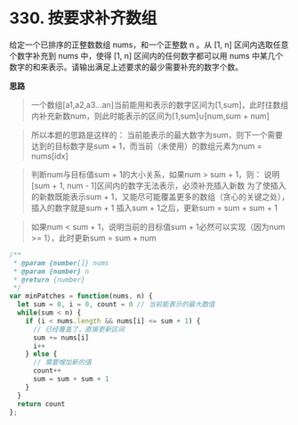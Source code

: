 # 330. 按要求补齐数组

给定一个已排序的正整数数组 nums，和一个正整数 n 。从 [1, n] 区间内选取任意个数字补充到 nums 中，使得 [1, n] 区间内的任何数字都可以用 nums 中某几个数字的和来表示。请输出满足上述要求的最少需要补充的数字个数。


**思路**
> 一个数组[a1,a2,a3...an]当前能用和表示的数字区间为[1,sum]，此时往数组内补充新数num，则此时能表示的区间为[1,sum]∪[num,sum + num]

> 所以本题的思路是这样的：
>当前能表示的最大数字为sum，则下一个需要达到的目标数字是sum + 1，而当前（未使用）的数组元素为num = nums[idx]

> 判断num与目标值sum + 1的大小关系，如果num > sum + 1，则：
说明[sum + 1, num - 1]区间内的数字无法表示，必须补充插入新数
为了使插入的新数既能表示sum + 1，又能尽可能覆盖更多的数组（贪心的关键之处），插入的数字就是sum + 1
插入sum + 1之后，更新sum = sum + sum + 1

>如果num < sum + 1，说明当前的目标值sum + 1必然可以实现（因为num >= 1），此时更新sum = sum + num



```js
/**
 * @param {number[]} nums
 * @param {number} n
 * @return {number}
 */
var minPatches = function(nums, n) {
  let sum = 0, i = 0, count = 0 // 当前能表示的最大数值
  while(sum < n) {
    if (i < nums.length && nums[i] <= sum + 1) {
      // 已经覆盖了，直接更新区间
      sum += nums[i]
      i++
    } else {
      // 需要增加新的值
      count++
      sum = sum + sum + 1
    }
  }
  return count
};
```

